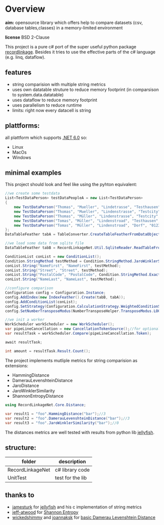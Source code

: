 # Overview


**aim:** opensource library which offers help to compare datasets (csv, database tables,classes) in a memory-limited environment  

**license** BSD 2-Clause

This project is a pure c# port of the super useful python package [recordlinkage](https://recordlinkage.readthedocs.io/en/latest/about.html).
Besides it tries to use the effective parts of the c# language (e.g. linq, dataflow).

## features
- string comparision with multiple string metrics
- uses own datatable struture to reduce memory footprint (in comparsison to system.data.datatable)
- uses dataflow to reduce memory footprint
- uses parallelism to reduce runtime
- limits: right now every datacell is string

## plattforms:
all plattform which supports [.NET 6.0](https://dotnet.microsoft.com/en-us/download/dotnet/6.0)
so:

- Linux
- MacOs
- Windows

## minimal examples
This project should look and feel like using the pyhton equivalent:
```c#       
//we create some testdata
List<TestDataPerson> testDataPeopleA = new List<TestDataPerson>
{
    new TestDataPerson("Thomas", "Mueller", "Lindetrasse", "Testhausen", "12345"),
    new TestDataPerson("Thomas", "Mueller", "Lindenstrasse", "Testcity", "012345"),
    new TestDataPerson("Thomas", "Müller", "Lindenstrasse", "Testcity", "012345"),
    new TestDataPerson("Tomas", "Müller", "Lindenstroad", "Testhausen", "012342"),
    new TestDataPerson("Tomas", "Müller", "Lindenstroad", "Dorf", "012342")
};
DataTableFeather tabA = TableConverter.CreateTableFeatherFromDataObjectList(testDataPeopleA);

//we load some data from sqlite file
DataTableFeather tabB = RecordLinkageNet.Util.SqliteReader.ReadTableFromSqliteFile("filenameof.sqlite","testtablename");

ConditionList conList = new ConditionList();
Condition.StringMethod testMethod = Condition.StringMethod.JaroWinklerSimilarity;
conList.String("NameFirst", "NameFirst", testMethod);
conList.String("Street", "Street", testMethod);
conList.String("PostalCode", "PostalCode", Condition.StringMethod.Exact);
conList.String("NameLast", "NameLast", testMethod);

//configure comparison
Configuration config = Configuration.Instance;
config.AddIndex(new IndexFeather().Create(tabB, tabA));
config.AddConditionList(conList);
config.SetStrategy(Configuration.CalculationStrategy.WeightedConditionSum);
config.SetNumberTransposeModus(NumberTransposeHelper.TransposeModus.LOG10); ;

//we init a worker
WorkScheduler workScheduler = new WorkScheduler();
var pipeLineCancellation = new CancellationTokenSource();//for optional cancellation
var resultTask = workScheduler.Compare(pipeLineCancellation.Token);

await resultTask;

int amount = resultTask.Result.Count();
```

The project implements mutliple metrics for string comparision as extensions:

- HammingDistance
- DamerauLevenshteinDistance
- JaroDistance
- JaroWinklerSimilarity
- ShannonEntropyDistance

```c# 
using RecordLinkageNet.Core.Distance;
 
var result1 = "foo".HammingDistance("bar");//3
var result2 = "foo".DamerauLevenshteinDistance("bar");//3
var result3 = "foo".JaroWinklerSimilarity("bar");//0
```
The distances metrics are well tested with results from python lib [jellyfish](https://github.com/jamesturk/jellyfish).

## structure:

| folder | description |
| ----------- | ----------- |
| RecordLinkageNet | c# library code  |
| UnitTest | test for the lib  |

## thanks to
- [jamesturk](https://github.com/jamesturk) for [jellyfish](https://github.com/jamesturk/jellyfish) and his c implementation of string metrics
- [jeff-atwood](https://codereview.stackexchange.com/users/136/jeff-atwood) for [Shannon Entropy](https://codereview.stackexchange.com/a/909)
- [wickedshimmy](https://gist.github.com/wickedshimmy) and [joannaksk](https://gist.github.com/joannaksk) for [basic Damerau Levenshtein Distance](https://gist.github.com/joannaksk/da110f9b05ff38d3f4ea4d149a0eb55e)
